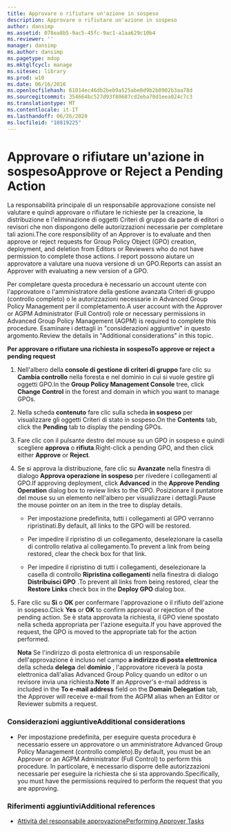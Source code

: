 ```yaml
---
title: Approvare o rifiutare un'azione in sospeso
description: Approvare o rifiutare un'azione in sospeso
author: dansimp
ms.assetid: 078ea8b5-9ac5-45fc-9ac1-a1aa629c10b4
ms.reviewer: ''
manager: dansimp
ms.author: dansimp
ms.pagetype: mdop
ms.mktglfcycl: manage
ms.sitesec: library
ms.prod: w10
ms.date: 06/16/2016
ms.openlocfilehash: 61014ec46db2beb9a525abe8d9b2b0902b3aa78d
ms.sourcegitcommit: 354664bc527d93f80687cd2eba70d1eea024c7c3
ms.translationtype: MT
ms.contentlocale: it-IT
ms.lasthandoff: 06/26/2020
ms.locfileid: "10819225"
---
```

# <span data-ttu-id="9c913-103">Approvare o rifiutare un'azione in sospeso</span><span class="sxs-lookup"><span data-stu-id="9c913-103">Approve or Reject a Pending Action</span></span>


<span data-ttu-id="9c913-104">La responsabilità principale di un responsabile approvazione consiste nel valutare e quindi approvare o rifiutare le richieste per la creazione, la distribuzione e l'eliminazione di oggetti Criteri di gruppo da parte di editori o revisori che non dispongono delle autorizzazioni necessarie per completare tali azioni.</span><span class="sxs-lookup"><span data-stu-id="9c913-104">The core responsibility of an Approver is to evaluate and then approve or reject requests for Group Policy Object (GPO) creation, deployment, and deletion from Editors or Reviewers who do not have permission to complete those actions.</span></span> <span data-ttu-id="9c913-105">I report possono aiutare un approvatore a valutare una nuova versione di un GPO.</span><span class="sxs-lookup"><span data-stu-id="9c913-105">Reports can assist an Approver with evaluating a new version of a GPO.</span></span>

<span data-ttu-id="9c913-106">Per completare questa procedura è necessario un account utente con l'approvatore o l'amministratore della gestione avanzata Criteri di gruppo (controllo completo) o le autorizzazioni necessarie in Advanced Group Policy Management per il completamento.</span><span class="sxs-lookup"><span data-stu-id="9c913-106">A user account with the Approver or AGPM Administrator (Full Control) role or necessary permissions in Advanced Group Policy Management (AGPM) is required to complete this procedure.</span></span> <span data-ttu-id="9c913-107">Esaminare i dettagli in "considerazioni aggiuntive" in questo argomento.</span><span class="sxs-lookup"><span data-stu-id="9c913-107">Review the details in "Additional considerations" in this topic.</span></span>

**<span data-ttu-id="9c913-108">Per approvare o rifiutare una richiesta in sospeso</span><span class="sxs-lookup"><span data-stu-id="9c913-108">To approve or reject a pending request</span></span>**

1.  <span data-ttu-id="9c913-109">Nell'albero della **console di gestione di criteri di gruppo** fare clic su **Cambia controllo** nella foresta e nel dominio in cui si vuole gestire gli oggetti GPO.</span><span class="sxs-lookup"><span data-stu-id="9c913-109">In the **Group Policy Management Console** tree, click **Change Control** in the forest and domain in which you want to manage GPOs.</span></span>

2.  <span data-ttu-id="9c913-110">Nella scheda **contenuto** fare clic sulla scheda **in sospeso** per visualizzare gli oggetti Criteri di stato in sospeso.</span><span class="sxs-lookup"><span data-stu-id="9c913-110">On the **Contents** tab, click the **Pending** tab to display the pending GPOs.</span></span>

3.  <span data-ttu-id="9c913-111">Fare clic con il pulsante destro del mouse su un GPO in sospeso e quindi scegliere **approva** o **rifiuta**.</span><span class="sxs-lookup"><span data-stu-id="9c913-111">Right-click a pending GPO, and then click either **Approve** or **Reject**.</span></span>

4.  <span data-ttu-id="9c913-112">Se si approva la distribuzione, fare clic su **Avanzate** nella finestra di dialogo **Approva operazione in sospeso** per rivedere i collegamenti al GPO.</span><span class="sxs-lookup"><span data-stu-id="9c913-112">If approving deployment, click **Advanced** in the **Approve Pending Operation** dialog box to review links to the GPO.</span></span> <span data-ttu-id="9c913-113">Posizionare il puntatore del mouse su un elemento nell'albero per visualizzare i dettagli.</span><span class="sxs-lookup"><span data-stu-id="9c913-113">Pause the mouse pointer on an item in the tree to display details.</span></span>

    -   <span data-ttu-id="9c913-114">Per impostazione predefinita, tutti i collegamenti al GPO verranno ripristinati.</span><span class="sxs-lookup"><span data-stu-id="9c913-114">By default, all links to the GPO will be restored.</span></span>

    -   <span data-ttu-id="9c913-115">Per impedire il ripristino di un collegamento, deselezionare la casella di controllo relativa al collegamento.</span><span class="sxs-lookup"><span data-stu-id="9c913-115">To prevent a link from being restored, clear the check box for that link.</span></span>

    -   <span data-ttu-id="9c913-116">Per impedire il ripristino di tutti i collegamenti, deselezionare la casella di controllo **Ripristina collegamenti** nella finestra di dialogo **Distribuisci GPO** .</span><span class="sxs-lookup"><span data-stu-id="9c913-116">To prevent all links from being restored, clear the **Restore Links** check box in the **Deploy GPO** dialog box.</span></span>

5.  <span data-ttu-id="9c913-117">Fare clic su **Sì** o **OK** per confermare l'approvazione o il rifiuto dell'azione in sospeso.</span><span class="sxs-lookup"><span data-stu-id="9c913-117">Click **Yes** or **OK** to confirm approval or rejection of the pending action.</span></span> <span data-ttu-id="9c913-118">Se è stata approvata la richiesta, il GPO viene spostato nella scheda appropriata per l'azione eseguita.</span><span class="sxs-lookup"><span data-stu-id="9c913-118">If you have approved the request, the GPO is moved to the appropriate tab for the action performed.</span></span>

    <span data-ttu-id="9c913-119">**Nota**  Se l'indirizzo di posta elettronica di un responsabile dell'approvazione è incluso nel campo **a indirizzo di posta elettronica** della scheda **delega** del **dominio** , l'approvatore riceverà la posta elettronica dall'alias Advanced Group Policy quando un editor o un revisore invia una richiesta.</span><span class="sxs-lookup"><span data-stu-id="9c913-119">**Note** If an Approver's e-mail address is included in the **To e-mail address** field on the **Domain** **Delegation** tab, the Approver will receive e-mail from the AGPM alias when an Editor or Reviewer submits a request.</span></span>

     

### <span data-ttu-id="9c913-120">Considerazioni aggiuntive</span><span class="sxs-lookup"><span data-stu-id="9c913-120">Additional considerations</span></span>

-   <span data-ttu-id="9c913-121">Per impostazione predefinita, per eseguire questa procedura è necessario essere un approvatore o un amministratore Advanced Group Policy Management (controllo completo).</span><span class="sxs-lookup"><span data-stu-id="9c913-121">By default, you must be an Approver or an AGPM Administrator (Full Control) to perform this procedure.</span></span> <span data-ttu-id="9c913-122">In particolare, è necessario disporre delle autorizzazioni necessarie per eseguire la richiesta che si sta approvando.</span><span class="sxs-lookup"><span data-stu-id="9c913-122">Specifically, you must have the permissions required to perform the request that you are approving.</span></span>

### <span data-ttu-id="9c913-123">Riferimenti aggiuntivi</span><span class="sxs-lookup"><span data-stu-id="9c913-123">Additional references</span></span>

-   [<span data-ttu-id="9c913-124">Attività del responsabile approvazione</span><span class="sxs-lookup"><span data-stu-id="9c913-124">Performing Approver Tasks</span></span>](performing-approver-tasks-agpm40.md)

 

 





